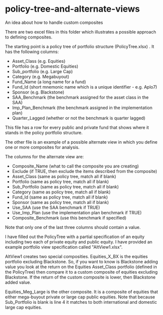 # policy-tree-and-alternate-views
An idea about how to handle custom composites

There are two excel files in this folder which illustrates a possible approach to defining composites.  

The starting point is a policy tree of portfolio structure (PolicyTree.xlsx) .  It has the following columns:
 - Asset_Class  (e.g. Equities)	
 - Portfolio (e.g. Domestic Equities)
 - Sub_portfolio (e.g. Large Cap)
 - Category (e.g. Megabuyout)
 - Fund_Name (a long name for a fund)
 - Fund_Id (short mnemonic name which is a unique identifier - e.g. Aplo7)
 - Sponsor (e.g. Blackstone)
 - SAA_Benchmark (the benchmark assigned for the asset class in the SAA)
 - Imp_Plan_Benchmark (the benchmark assigned in the implementation plan)
 - Quarter_Lagged (whether or not the benchmark is quarter lagged)

This file has a row for every public and private fund that shows where it stands in the policy portfolio structure.

The other file is an example of a possible alternate view in which you define one or more composites for analysis. 

The columns for the alternate view are:
 - Composite_Name (what to call the composite you are creating)
 - Exclude (if TRUE, then exclude the items described from the composite)
 - Asset_Class (same as policy tree, match all if blank)
 - Portfolio (same as policy tree, match all if blank)
 - Sub_Portfolio (same as policy tree, match all if blank)
 - Category (same as policy tree, match all if blank)
 - Fund_Id (same as policy tree, match all if blank)
 - Sponsor (same as policy tree, match all if blank)
 - Use_SAA (use the SAA benchmark if TRUE)
 - Use_Imp_Plan (use the implementation plan benchmark if TRUE)
 - Composite_Benchmark (use this benchmark if specified)

Note that only one of the last three columns should contain a value. 

I have filled out the PolicyTree with a partial specification of an equity including two each of private equity and public equity.  I have provided an example portfolio view specification called "AltView1.xlsx".  

AltView1 creates two special composities.  Equities_X_BX is the equities portfolio excluding Blackstone.  So, if you want to know is Blackstone adding value you look at the return on the Equities Asset_Class portfolio (defined in the PolicyTree) then compare it to a custom composite of equities excluding Blackstone.  If the return of the  custom composite is lower, then Blackstone added value.

Equities_Meg_Large is the other composite.  It is a composite of equities that either mega-buyout private or large cap public equities.  Note that because Sub_Portfolio is blank is line 4 it matches to both international and domestic large cap equities.

  


